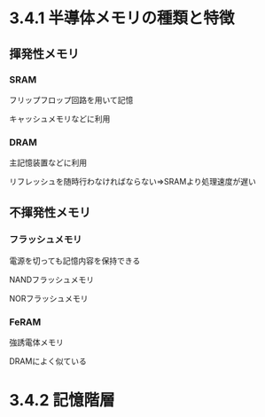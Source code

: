 # 3.4.1 半導体メモリの種類と特徴
## 揮発性メモリ
### SRAM
フリップフロップ回路を用いて記憶

キャッシュメモリなどに利用

### DRAM
主記憶装置などに利用

リフレッシュを随時行わなければならない⇒SRAMより処理速度が遅い

## 不揮発性メモリ
### フラッシュメモリ
電源を切っても記憶内容を保持できる

NANDフラッシュメモリ

NORフラッシュメモリ

### FeRAM
強誘電体メモリ

DRAMによく似ている

# 3.4.2 記憶階層
